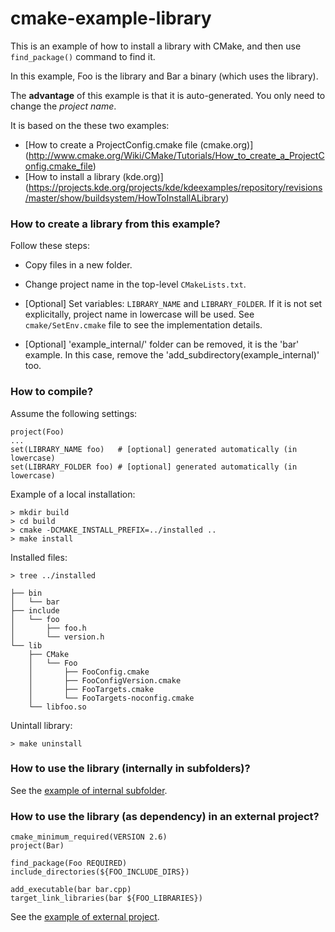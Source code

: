 cmake-example-library
=====================

This is an example of how to install a library with CMake, and then use
`find_package()` command to find it.

In this example, Foo is the library and Bar a binary (which uses the library).

The **advantage** of this example is that it is auto-generated. You only need to change
the *project name*.

It is based on the these two examples:
  * [How to create a ProjectConfig.cmake file (cmake.org)]
    (http://www.cmake.org/Wiki/CMake/Tutorials/How_to_create_a_ProjectConfig.cmake_file)
  * [How to install a library (kde.org)]
    (https://projects.kde.org/projects/kde/kdeexamples/repository/revisions/master/show/buildsystem/HowToInstallALibrary)

### How to create a library from this example?

Follow these steps:

  * Copy files in a new folder.

  * Change project name in the top-level `CMakeLists.txt`.

  * [Optional] Set variables: `LIBRARY_NAME` and `LIBRARY_FOLDER`.
    If it is not set explicitally, project name in lowercase will be used.
    See `cmake/SetEnv.cmake` file to see the implementation details.

  * [Optional] 'example_internal/' folder can be removed, it is the 'bar' example.
    In this case, remove the 'add_subdirectory(example_internal)' too.

### How to compile?

Assume the following settings:

    project(Foo)
    ...
    set(LIBRARY_NAME foo)   # [optional] generated automatically (in lowercase)
    set(LIBRARY_FOLDER foo) # [optional] generated automatically (in lowercase)

Example of a local installation:

    > mkdir build
    > cd build
    > cmake -DCMAKE_INSTALL_PREFIX=../installed ..
    > make install

Installed files:

    > tree ../installed

    ├── bin
    │   └── bar
    ├── include
    │   └── foo
    │       ├── foo.h
    │       └── version.h
    └── lib
        ├── CMake
        │   └── Foo
        │       ├── FooConfig.cmake
        │       ├── FooConfigVersion.cmake
        │       ├── FooTargets.cmake
        │       └── FooTargets-noconfig.cmake
        └── libfoo.so

Unintall library:

    > make uninstall

### How to use the library (internally in subfolders)?

See the [example of internal subfolder](example_internal/).

### How to use the library (as dependency) in an external project?

    cmake_minimum_required(VERSION 2.6)
    project(Bar)

    find_package(Foo REQUIRED)
    include_directories(${FOO_INCLUDE_DIRS})

    add_executable(bar bar.cpp)
    target_link_libraries(bar ${FOO_LIBRARIES})

See the [example of external project](example_external/).

